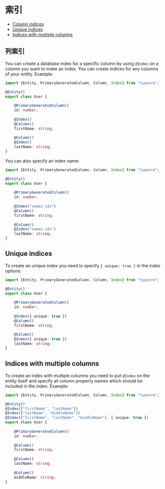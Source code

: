 # 索引

* [Column indices](#column-indices)
* [Unique indices](#unique-indices)
* [Indices with multiple columns](#indices-with-multiple-columns)

## 列索引

You can create a database index for a specific column by using `@Index` on a column you want to make an index.
You can create indices for any columns of your entity.
Example:

```typescript
import {Entity, PrimaryGeneratedColumn, Column, Index} from "typeorm";

@Entity()
export class User {
    
    @PrimaryGeneratedColumn()
    id: number;
    
    @Index()
    @Column()
    firstName: string;
    
    @Column()
    @Index()
    lastName: string;
}
```

You can also specify an index name:

```typescript
import {Entity, PrimaryGeneratedColumn, Column, Index} from "typeorm";

@Entity()
export class User {
    
    @PrimaryGeneratedColumn()
    id: number;
    
    @Index("name1-idx")
    @Column()
    firstName: string;
    
    @Column()
    @Index("name2-idx")
    lastName: string;
}
```

## Unique indices

To create an unique index you need to specify `{ unique: true }` in the index options:

```typescript
import {Entity, PrimaryGeneratedColumn, Column, Index} from "typeorm";

@Entity()
export class User {
    
    @PrimaryGeneratedColumn()
    id: number;
    
    @Index({ unique: true })
    @Column()
    firstName: string;
    
    @Column()
    @Index({ unique: true })
    lastName: string;
}
```

## Indices with multiple columns

To create an index with multiple columns you need to put `@Index` on the entity itself
and specify all column property names which should be included in the index.
Example:

```typescript
import {Entity, PrimaryGeneratedColumn, Column, Index} from "typeorm";

@Entity()
@Index(["firstName", "lastName"])
@Index(["lastName", "middleName"])
@Index(["firstName", "lastName", "middleName"], { unique: true })
export class User {
    
    @PrimaryGeneratedColumn()
    id: number;
    
    @Column()
    firstName: string;
    
    @Column()
    lastName: string;
    
    @Column()
    middleName: string;
}
```
